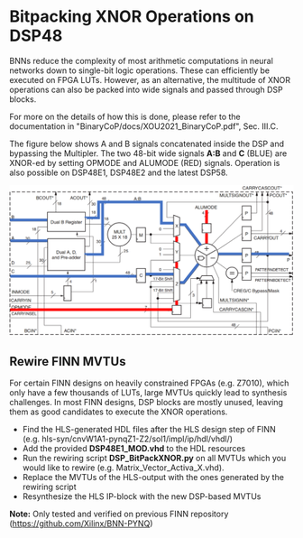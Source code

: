 # Bitpacking XNOR Operations on DSP48
BNNs reduce the complexity of most arithmetic computations in neural networks down to single-bit logic operations. These can efficiently be executed on FPGA LUTs.
However, as an alternative, the multitude of XNOR operations can also be packed into wide signals and passed through DSP blocks.

For more on the details of how this is done, please refer to the documentation in "BinaryCoP/docs/XOU2021_BinaryCoP.pdf", Sec. III.C.

The figure below shows A and B signals concatenated inside the DSP and bypassing the Multipler. The two 48-bit wide signals **A:B** and **C** (BLUE) are XNOR-ed by setting OPMODE and ALUMODE (RED) signals. Operation is also possible on DSP48E1, DSP48E2 and the latest DSP58.

<img src="/docs/imgs/DSPBitpack.png" width="600">

## Rewire FINN MVTUs
For certain FINN designs on heavily constrained FPGAs (e.g. Z7010), which only have a few thousands of LUTs, large MVTUs quickly lead to synthesis challenges. In most FINN designs, DSP blocks are mostly unused, leaving them as good candidates to execute the XNOR operations.

* Find the HLS-generated HDL files after the HLS design step of FINN (e.g. hls-syn/cnvW1A1-pynqZ1-Z2/sol1/impl/ip/hdl/vhdl/)
* Add the provided **DSP48E1_MOD.vhd** to the HDL resources
* Run the rewiring script **DSP_BitPackXNOR.py** on all MVTUs which you would like to rewire (e.g. Matrix_Vector_Activa_X.vhd).
* Replace the MVTUs of the HLS-output with the ones generated by the rewiring script
* Resynthesize the HLS IP-block with the new DSP-based MVTUs

**Note:** Only tested and verified on previous FINN repository (https://github.com/Xilinx/BNN-PYNQ)

